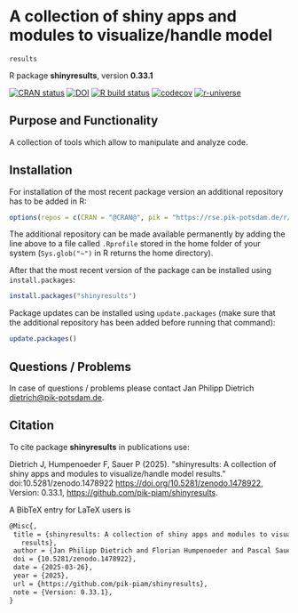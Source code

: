 # A collection of shiny apps and modules to visualize/handle model
    results

R package **shinyresults**, version **0.33.1**

[![CRAN status](https://www.r-pkg.org/badges/version/shinyresults)](https://cran.r-project.org/package=shinyresults) [![DOI](https://zenodo.org/badge/DOI/10.5281/zenodo.1478922.svg)](https://doi.org/10.5281/zenodo.1478922) [![R build status](https://github.com/pik-piam/shinyresults/workflows/check/badge.svg)](https://github.com/pik-piam/shinyresults/actions) [![codecov](https://codecov.io/gh/pik-piam/shinyresults/branch/master/graph/badge.svg)](https://app.codecov.io/gh/pik-piam/shinyresults) [![r-universe](https://pik-piam.r-universe.dev/badges/shinyresults)](https://pik-piam.r-universe.dev/builds)

## Purpose and Functionality

A collection of tools which allow to manipulate and analyze
    code.


## Installation

For installation of the most recent package version an additional repository has to be added in R:

```r
options(repos = c(CRAN = "@CRAN@", pik = "https://rse.pik-potsdam.de/r/packages"))
```
The additional repository can be made available permanently by adding the line above to a file called `.Rprofile` stored in the home folder of your system (`Sys.glob("~")` in R returns the home directory).

After that the most recent version of the package can be installed using `install.packages`:

```r 
install.packages("shinyresults")
```

Package updates can be installed using `update.packages` (make sure that the additional repository has been added before running that command):

```r 
update.packages()
```

## Questions / Problems

In case of questions / problems please contact Jan Philipp Dietrich <dietrich@pik-potsdam.de>.

## Citation

To cite package **shinyresults** in publications use:

Dietrich J, Humpenoeder F, Sauer P (2025). "shinyresults: A collection of shiny apps and modules to visualize/handle model results." doi:10.5281/zenodo.1478922 <https://doi.org/10.5281/zenodo.1478922>, Version: 0.33.1, <https://github.com/pik-piam/shinyresults>.

A BibTeX entry for LaTeX users is

 ```latex
@Misc{,
  title = {shinyresults: A collection of shiny apps and modules to visualize/handle model
    results},
  author = {Jan Philipp Dietrich and Florian Humpenoeder and Pascal Sauer},
  doi = {10.5281/zenodo.1478922},
  date = {2025-03-26},
  year = {2025},
  url = {https://github.com/pik-piam/shinyresults},
  note = {Version: 0.33.1},
}
```
